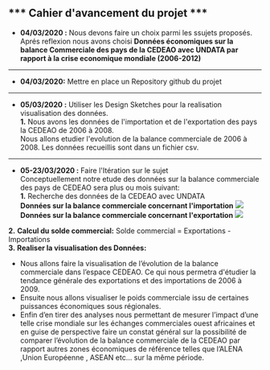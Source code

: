 ## *** Cahier d'avancement du projet ***
             

 * **04/03/2020 :**
Nous devons faire un choix parmi les ssujets proposés.
Aprés reflexion nous avons choisi **Données économiques sur la balance Commerciale des pays de la CEDEAO avec UNDATA par rapport à la crise economique mondiale (2006-2012)**
-----------------
* **04/03/2020:** Mettre en place un  Repository github du projet
 -----------------
* **05/03/2020 :** Utiliser les Design Sketches pour la realisation visualisation des données.   
**1.** Nous avons les données de l'importation et de l'exportation des pays la CEDEAO de 2006 à 2008.  
Nous allons etudier l'evolution de la balance commerciale de 2006 à 2008.
Les données recueillis sont dans un fichier csv.
 -----------------
*  **05-23/03/2020 :** Faire l'Itération sur le sujet  
Conceptuellement notre etude des données sur la balance commerciale des pays de CEDEAO sera plus ou mois suivant:  
**1.** Recherche des données de la CEDEAO avec UNDATA  
**Données sur la balance commerciale concernant l'importation**
![](C:/Users/hp/Desktop/Economie/mastter-audit/semestre1/visualisation/Donnees/import.PNG)
**Données sur la balance commerciale concernant l'exportation**
![](C:/Users/hp/Desktop/Economie/mastter-audit/semestre1/visualisation/Donnees/export.PNG)

**2.** **Calcul du solde commercial:** 
Solde commercial = Exportations - Importations   
**3.** **Realiser la visualisation des Données:**  
 * Nous allons faire la visualisation de l’évolution de la balance commerciale dans l’espace CEDEAO. Ce qui nous permetra d'étudier la tendance générale des exportations et des importations de 2006 à 2009.
 * Ensuite nous allons visualiser le poids commerciale issu de certaines puissances économiques  sous régionales. 
 * Enfin d’en tirer des analyses  nous permettant de mesurer l’impact d’une telle crise mondiale sur les échanges commerciales ouest africaines et en guise de perspective faire un constat général sur la possibilité de comparer l’évolution de la balance commerciale 
de la CEDEAO par rapport autres zones économiques de référence telles que l’ALENA ,Union Européenne , ASEAN etc… sur la même période.





